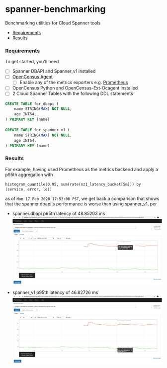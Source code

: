 # spanner-benchmarking
Benchmarking utilities for Cloud Spanner tools

- [Requirements](#requirements)
- [Results](#results)

### Requirements

To get started, you'll need

- [ ] Spanner DBAPI and Spanner_v1 installed
- [ ] [OpenCensus Agent](https://opencensus.io/agent)
    - [ ] Enable any of the metrics exporters e.g. [Prometheus](https://opencensus.io/service/exporters/prometheus/)
- [ ] OpenCensus Python and OpenCensus-Ext-Ocagent installed
- [ ] 2 Cloud Spanner Tables with the following DDL statements
```sql
CREATE TABLE for_dbapi (
    name STRING(MAX) NOT NULL,
    age INT64,
) PRIMARY KEY (name)

CREATE TABLE for_spanner_v1 (
    name STRING(MAX) NOT NULL,
    age INT64,
) PRIMARY KEY (name)
```

### Results
For example, having used Prometheus as the metrics backend and apply a p95th aggregation with 
```shell
histogram_quantile(0.95, sum(rate(nz1_latency_bucket[5m])) by (service, error, le))
```

as of `Mon 17 Feb 2020 17:53:06 PST`, we get back a comparison that shows that the spanner.dbapi's
performance is worse than using spanner_v1, per

* spanner.dbapi p95th latency of 48.85203 ms
![](./assets/spanner-dbapi-p95th-SELECT.png)

* spanner_v1 p95th latency of 46.82726 ms
![](./assets/spanner-v1-p95th-SELECT.png)
